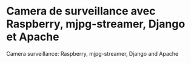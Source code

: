 # Camera de surveillance avec Raspberry, mjpg-streamer, Django et Apache
Camera surveillance: Raspberry, mjpg-streamer, Django and Apache
